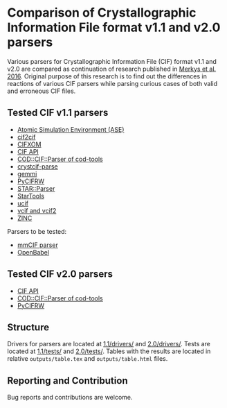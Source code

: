 Comparison of Crystallographic Information File format v1.1 and v2.0 parsers
============================================================================

Various parsers for Crystallographic Information File (CIF) format v1.1
and v2.0 are compared as continuation of research published in
[Merkys et al. 2016](http://scripts.iucr.org/cgi-bin/paper?po5052).
Original purpose of this research is to find out the differences in
reactions of various CIF parsers while parsing curious cases of both
valid and erroneous CIF files.

Tested CIF v1.1 parsers
-----------------------

* [Atomic Simulation Environment (ASE)](http://wiki.fysik.dtu.dk/ase)
* [cif2cif](http://doi.org/10.1107/S0021889896006371)
* [CIFXOM](https://journals.iucr.org/j/issues/2011/03/00/he5526/index.html)
* [CIF API](https://github.com/COMCIFS/cif_api)
* [COD::CIF::Parser of cod-tools](http://wiki.crystallography.net/cod-tools/)
* [crystcif-parse](https://github.com/stur86/crystcif-parse)
* [gemmi](https://github.com/project-gemmi/gemmi.git)
* [PyCIFRW](https://bitbucket.org/jamesrhester/pycifrw/)
* [STAR::Parser](http://pdb.sdsc.edu/STAR/index.html)
* [StarTools](http://www.globalphasing.com/startools/)
* [ucif](http://doi.org/10.1107/S0021889811041161)
* [vcif and vcif2](http://www.iucr.org/resources/cif/software/archived/vcif-1.2)
* [ZINC](http://www.iucr.org/__data/iucr/cif/software/zinc/doc/zinc-paper.pdf)

Parsers to be tested:

* [mmCIF parser](https://github.com/gjbekker/cif-parsers)
* [OpenBabel](https://github.com/openbabel/openbabel)

Tested CIF v2.0 parsers
-----------------------

* [CIF API](https://github.com/COMCIFS/cif_api)
* [COD::CIF::Parser of cod-tools](http://wiki.crystallography.net/cod-tools/)
* [PyCIFRW](https://bitbucket.org/jamesrhester/pycifrw/)

Structure
---------

Drivers for parsers are located at [1.1/drivers/](1.1/drivers/) and
[2.0/drivers/](2.0/drivers/). Tests are located at 
[1.1/tests/](1.1/tests/) and [2.0/tests/](2.0/tests/). Tables with the
results are located in relative ``outputs/table.tex`` and
``outputs/table.html`` files.

Reporting and Contribution
--------------------------

Bug reports and contributions are welcome.
